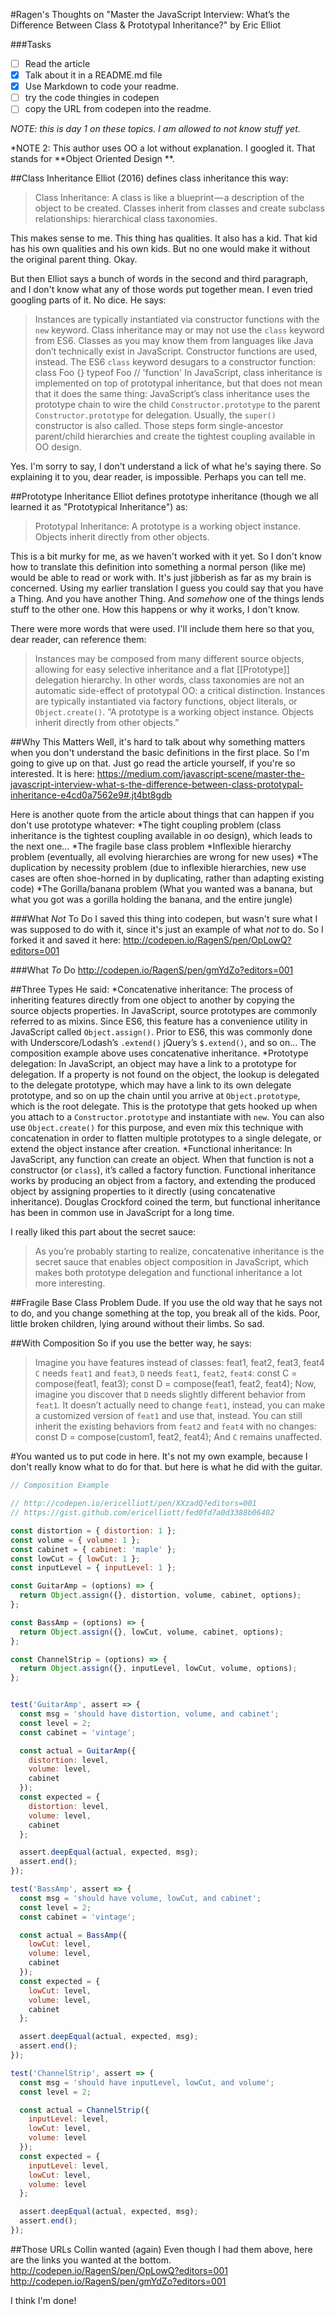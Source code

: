 #Ragen's Thoughts on "Master the JavaScript Interview: What’s the Difference Between Class & Prototypal Inheritance?" by Eric Elliot

###Tasks
- [ ] Read the article
- [x] Talk about it in a README.md file
- [x] Use Markdown to code your readme.
- [ ] try the code thingies in codepen
- [ ] copy the URL from codepen into the readme.

*NOTE: this is day 1 on these topics. I am allowed to not know stuff yet.*

*NOTE 2: This author uses OO a lot without explanation. I googled it. That stands for **Object Oriented Design **.

##Class Inheritance
Elliot (2016) defines class inheritance this way:
>Class Inheritance: A class is like a blueprint — a description of the object to be created. 
>Classes inherit from classes and create subclass relationships: hierarchical class taxonomies.

This makes sense to me. This thing has qualities. It also has a kid. That kid has his own qualities and his own kids. But no one would make it without the original parent thing. Okay.

But then Elliot says a bunch of words in the second and third paragraph, and I don't know what any of those words put together mean. I even tried googling parts of it. No dice. He says:
>Instances are typically instantiated via constructor functions with the `new` keyword. Class inheritance may or 
>may not use the `class` keyword from ES6. Classes as you may know them from languages like Java don’t 
>technically exist in JavaScript. Constructor functions are used, instead. The ES6 `class` keyword desugars to a 
>constructor function:
>class Foo {}
>typeof Foo // 'function'
>In JavaScript, class inheritance is implemented on top of prototypal inheritance, but that does not mean that it does the same thing:
>JavaScript’s class inheritance uses the prototype chain to wire the child `Constructor.prototype` to the parent `Constructor.prototype` for delegation. Usually, the `super()` constructor is also called. Those steps form single-ancestor parent/child hierarchies and create the tightest coupling available in OO design. 

Yes. I'm sorry to say, I don't understand a lick of what he's saying there. So explaining it to you, dear reader, is impossible. Perhaps you can tell me. 

##Prototype Inheritance
Elliot defines prototype inheritance (though we all learned it as "Prototypical Inheritance") as:
>Prototypal Inheritance: A prototype is a working object instance. Objects inherit directly from other objects.

This is a bit murky for me, as we haven't worked with it yet. So I don't know how to translate this definition into something a normal person (like me) would be able to read or work with. It's just jibberish as far as my brain is concerned. Using my earlier translation I guess you could say that you have a Thing. And you have another Thing.  And *somehow* one of the things lends stuff to the other one. How this happens or why it works, I don't know.

There were more words that were used. I'll include them here so that you, dear reader, can reference them:
>Instances may be composed from many different source objects, allowing for easy selective inheritance and a 
>flat [[Prototype]] delegation hierarchy. In other words, class taxonomies are not an automatic side-effect of 
>prototypal OO: a critical distinction.
>Instances are typically instantiated via factory functions, object literals, or `Object.create()`.
>“A prototype is a working object instance. Objects inherit directly from other objects.”

##Why This Matters
Well, it's hard to talk about why something matters when you don't understand the basic definitions in the first place. So I'm going to give up on that. Just go read the article yourself, if you're so interested. It is here: https://medium.com/javascript-scene/master-the-javascript-interview-what-s-the-difference-between-class-prototypal-inheritance-e4cd0a7562e9#.jt4bt8gdb 

Here is another quote from the article about things that can happen if you don't use prototype whatever:
*The tight coupling problem (class inheritance is the tightest coupling available in oo design), which leads to the next one…
*The fragile base class problem
*Inflexible hierarchy problem (eventually, all evolving hierarchies are wrong for new uses)
*The duplication by necessity problem (due to inflexible hierarchies, new use cases are often shoe-horned in by duplicating, rather than adapting existing code)
*The Gorilla/banana problem (What you wanted was a banana, but what you got was a gorilla holding the banana, and the entire jungle)

###What *Not* To Do
I saved this thing into codepen, but wasn't sure what I was supposed to do with it, since it's just an example of what *not* to do. So I forked it and saved it here: http://codepen.io/RagenS/pen/OpLowQ?editors=001

###What *To* Do
http://codepen.io/RagenS/pen/gmYdZo?editors=001

##Three Types
He said:
*Concatenative inheritance: The process of inheriting features directly from one object to another by copying the source objects properties. In JavaScript, source prototypes are commonly referred to as mixins. Since ES6, this feature has a convenience utility in JavaScript called `Object.assign()`. Prior to ES6, this was commonly done with Underscore/Lodash’s `.extend()` jQuery’s `$.extend()`, and so on… The composition example above uses concatenative inheritance.
*Prototype delegation: In JavaScript, an object may have a link to a prototype for delegation. If a property is not found on the object, the lookup is delegated to the delegate prototype, which may have a link to its own delegate prototype, and so on up the chain until you arrive at `Object.prototype`, which is the root delegate. This is the prototype that gets hooked up when you attach to a `Constructor.prototype` and instantiate with `new`. You can also use `Object.create()` for this purpose, and even mix this technique with concatenation in order to flatten multiple prototypes to a single delegate, or extend the object instance after creation.
*Functional inheritance: In JavaScript, any function can create an object. When that function is not a constructor (or `class`), it’s called a factory function. Functional inheritance works by producing an object from a factory, and extending the produced object by assigning properties to it directly (using concatenative inheritance). Douglas Crockford coined the term, but functional inheritance has been in common use in JavaScript for a long time.

I really liked this part about the secret sauce:

>As you’re probably starting to realize, concatenative inheritance is the secret sauce that enables object 
>composition in JavaScript, which makes both prototype delegation and functional inheritance a lot more 
>interesting.

##Fragile Base Class Problem
Dude. If you use the old way that he says not to do, and you change something at the top, you break all of the kids. Poor, little broken children, lying around without their limbs. So sad.


##With Composition
So if you use the better way, he says: 
>Imagine you have features instead of classes:
>feat1, feat2, feat3, feat4
>`C` needs `feat1` and `feat3`, `D` needs `feat1`, `feat2`, `feat4`:
>const C = compose(feat1, feat3);
>const D = compose(feat1, feat2, feat4);
>Now, imagine you discover that `D` needs slightly different behavior from `feat1`. It doesn’t actually need to 
>change `feat1`, instead, you can make a customized version of `feat1` and use that, instead. You can still 
>inherit the existing behaviors from `feat2` and `feat4` with no changes:
>const D = compose(custom1, feat2, feat4);
>And `C` remains unaffected.


#You wanted us to put code in here.
It's not my own example, because I don't really know what to do for that. but here is what he did with the guitar.
```javascript
// Composition Example

// http://codepen.io/ericelliott/pen/XXzadQ?editors=001
// https://gist.github.com/ericelliott/fed0fd7a0d3388b06402

const distortion = { distortion: 1 };
const volume = { volume: 1 };
const cabinet = { cabinet: 'maple' };
const lowCut = { lowCut: 1 };
const inputLevel = { inputLevel: 1 };

const GuitarAmp = (options) => {
  return Object.assign({}, distortion, volume, cabinet, options);
};

const BassAmp = (options) => {
  return Object.assign({}, lowCut, volume, cabinet, options);
};

const ChannelStrip = (options) => {
  return Object.assign({}, inputLevel, lowCut, volume, options);
};


test('GuitarAmp', assert => {
  const msg = 'should have distortion, volume, and cabinet';
  const level = 2;
  const cabinet = 'vintage';

  const actual = GuitarAmp({
    distortion: level,
    volume: level,
    cabinet
  });
  const expected = {
    distortion: level,
    volume: level,
    cabinet
  };

  assert.deepEqual(actual, expected, msg);
  assert.end();
});

test('BassAmp', assert => {
  const msg = 'should have volume, lowCut, and cabinet';
  const level = 2;
  const cabinet = 'vintage';

  const actual = BassAmp({
    lowCut: level,
    volume: level,
    cabinet
  });
  const expected = {
    lowCut: level,
    volume: level,
    cabinet
  };

  assert.deepEqual(actual, expected, msg);
  assert.end();
});

test('ChannelStrip', assert => {
  const msg = 'should have inputLevel, lowCut, and volume';
  const level = 2;

  const actual = ChannelStrip({
    inputLevel: level,
    lowCut: level,
    volume: level
  });
  const expected = {
    inputLevel: level,
    lowCut: level,
    volume: level
  };

  assert.deepEqual(actual, expected, msg);
  assert.end();
});
```

##Those URLs Collin wanted (again)
Even though I had them above, here are the links you wanted at the bottom.
http://codepen.io/RagenS/pen/OpLowQ?editors=001
http://codepen.io/RagenS/pen/gmYdZo?editors=001

I think I'm done!